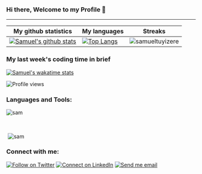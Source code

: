 ### Hi there, Welcome to my Profile 👋

___

|My github statistics|My languages|Streaks|
|-|-|-|
|[![Samuel's github stats](https://github-readme-stats.vercel.app/api?username=samueltuyizere&count_private=true&show_icons=true&theme=dark&hide_title=true)](https://github.com/samueltuyizere)|[![Top Langs](https://github-readme-stats.vercel.app/api/top-langs/?username=samueltuyizere&show_icons=true&langs_count=10&theme=dark&layout=compact&hide_title=true)](https://github.com/samueltuyizere)|![samueltuyizere](https://github-readme-streak-stats.herokuapp.com/?user=samueltuyizere&theme=dark)

### My last week's coding time in brief

[![Samuel's wakatime stats](https://github-readme-stats.vercel.app/api/wakatime?username=samueltuyizere&layout=compact&theme=dark)](https://github.com/samueltuyizere)

![Profile views](https://gpvc.arturio.dev/samueltuyizere)  

<h3 align="left">Languages and Tools:</h3>
<p><img align="center" src="https://github-readme-stats.vercel.app/api/top-langs?username=samueltuyizere&show_icons=true&locale=en&layout=compact" alt="sam" /></p>
<br>
<p>&nbsp;<img align="center" src="https://github-readme-stats.vercel.app/api?username=samueltuyizere&show_icons=true&locale=en" alt="sam" /></p>


### Connect with me:

[![Follow on Twitter](https://img.shields.io/badge/--twitter?label=Twitter&logo=Twitter&style=social)](https://twitter.com/samueltuyizere) [![Connect on LinkedIn](https://img.shields.io/badge/--linkedin?label=LinkedIn&logo=LinkedIn&style=social)](https://www.linkedin.com/in/samueltuyizere) [![Send me email](https://img.shields.io/badge/--gmail?label=Gmail&logo=Gmail&style=social)](samueltuyizere0@gmail.com)
